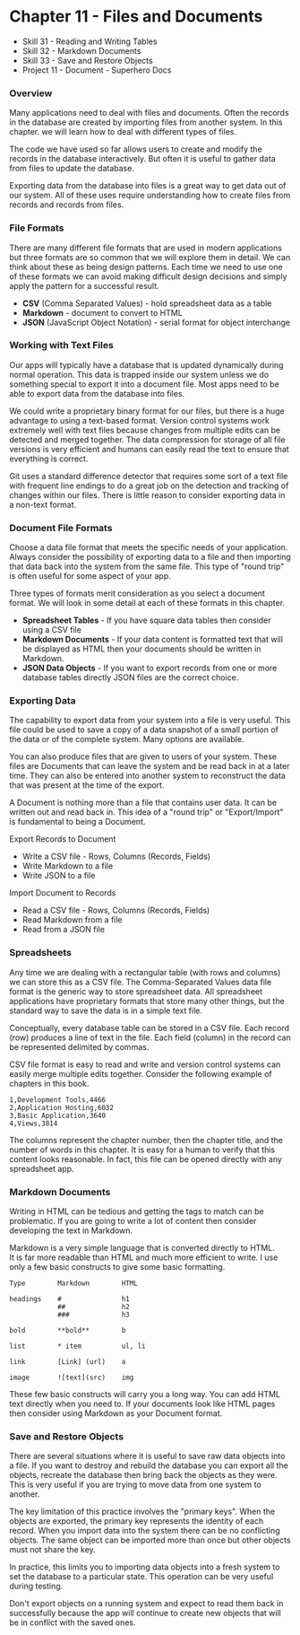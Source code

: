 # Chapter 11 - Files and Documents


- Skill 31 - Reading and Writing Tables
- Skill 32 - Markdown Documents
- Skill 33 - Save and Restore Objects
- Project 11 - Document - Superhero Docs


### Overview

Many applications need to deal with files and documents.  Often the records in
the database are created by importing files from another system.  In this
chapter. we will learn how to deal with different types of files.  

The code we have used so far allows users to create and modify the
records in the database interactively. But often it is useful to gather data
from files to update the database. 

Exporting data from the database into files
is a great way to get data out of our system.
All of these uses require understanding how to create files from records and
records from files.


### File Formats

There are many different file formats that are used in modern applications but
three formats are so common that we will explore them in detail. We can think about these as being
design patterns.  Each time we need to use one of these formats we can avoid making difficult
design decisions and simply apply the pattern for a successful result.

* **CSV** (Comma Separated Values) - hold spreadsheet data as a table
* **Markdown** - document to convert to HTML
* **JSON** (JavaScript Object Notation) - serial format for object interchange



### Working with Text Files

Our apps will typically have a database that is updated dynamically during normal operation. This
data is trapped inside our system unless we do something special to export it into a document file.
Most apps need to be able to export data from the database into files.

We could write a proprietary binary format for our files, but there is a huge advantage to using a
text-based format. Version control systems work extremely well with text files because changes from
multiple edits can be detected and merged together. The data compression for storage of all file
versions is very efficient and humans can easily read the text to ensure that everything is
correct.

Git uses a standard difference detector that requires some sort of a text file with frequent line
endings to do a great job on the detection and tracking of changes within our files. There is
little reason to consider exporting data in a non-text format.


### Document File Formats

Choose a data file format that meets the specific needs of your application. Always consider the
possibility of exporting data to a file and then importing that data back into the system from the
same file. This type of "round trip" is often useful for some aspect of your app.

Three types of formats merit consideration as you select a document format. We will
look in some detail at each of these formats in this chapter.

* **Spreadsheet Tables** - If you have square data tables then consider using a
CSV file
* **Markdown Documents** - If your data content is formatted text that will be
displayed as HTML then your documents should be written in Markdown.
* **JSON Data Objects** - If you want to export records from one or more database
tables directly JSON files are the correct choice.


### Exporting Data

The capability to export data from your system into a file is very useful. This
file could be used to save a copy of a data snapshot of a small
portion of the data or of the complete system. Many options
are available.

You can also produce files that are given to users of your system. These files
are Documents that can leave the system and be read back in at a later time.
They can also be entered into another system to reconstruct the data that
was present at the time of the export.

A Document is nothing more than a file that contains user data. It can be
written out and read back in. This idea of a "round trip" or "Export/Import"
is fundamental to being a Document.

Export Records to Document

* Write a CSV file - Rows, Columns (Records, Fields)
* Write Markdown to a file
* Write JSON to a file

Import Document to Records

* Read a CSV file - Rows, Columns (Records, Fields)
* Read Markdown from a file
* Read from a JSON file


### Spreadsheets

Any time we are dealing with a rectangular table (with rows and columns) we
can store this as a CSV file. The Comma-Separated Values data file format is
the generic way to store spreadsheet data. All spreadsheet applications
have proprietary formats that store many other things, but the standard way
to save the data is in a simple text file.

Conceptually, every database table can be stored in a CSV file. Each record (row)
produces a line of text in the file. Each field (column) in the record can
be represented delimited by commas.

CSV file format is easy to read and write and version control systems can easily
merge multiple edits together. Consider the following example of chapters in 
this book.

    1,Development Tools,4466
    2,Application Hosting,6032
    3,Basic Application,3640
    4,Views,3814

The columns represent the chapter number, then the chapter title, and
the number of words in this chapter. It is easy for a human to verify that
this content looks reasonable. In fact, this file can be opened directly with
any spreadsheet app.


### Markdown Documents 

Writing in HTML can be tedious and getting the tags to match can be 
problematic. If you are going to write a lot of content then consider developing
the text in Markdown.

Markdown is a very simple language that is converted directly to HTML.  
It is far more readable than HTML and much more efficient to write. I use only
a few basic constructs to give some basic formatting.

    Type        Markdown        HTML

    headings    #               h1   
                ##              h2
                ###             h3 

    bold        **bold**        b
    
    list        * item          ul, li
    
    link        [Link] (url)    a
    
    image       ![text](src)    img

These few basic constructs will carry you a long way. You can add HTML text 
directly when you need to. If your documents look like HTML pages then consider 
using Markdown as your Document format.


### Save and Restore Objects

There are several situations where it is useful to save raw data objects into 
a file. If you want to destroy and rebuild the database you can export all
the objects, recreate the database then bring back the objects as they were.
This is very useful if you are trying to move data from one system to another.

The key limitation of this practice involves the "primary keys". When the
objects are exported, the primary key represents the identity of each record.
When you import data into the system there can be no conflicting objects.
The same object can be imported more than once but other objects must not
share the key.

In practice, this limits you to importing data objects into a fresh system to
set the database to a particular state. This operation can be very useful during testing.

Don't export objects on a running system and expect to read them back in 
successfully because the app will continue to create new objects that will
be in conflict with the saved ones.



